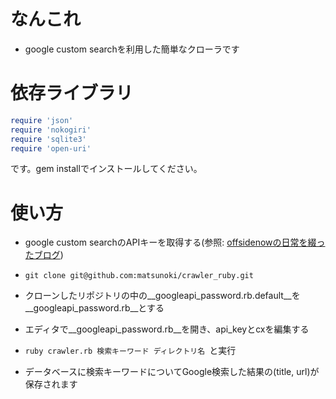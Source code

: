 # なんこれ

* google custom searchを利用した簡単なクローラです

# 依存ライブラリ

```ruby
require 'json'  
require 'nokogiri'  
require 'sqlite3'  
require 'open-uri'  
```  
です。gem installでインストールしてください。


# 使い方

* google custom searchのAPIキーを取得する(参照: [offsidenowの日常を綴ったブログ](http://offsidenow.phpapps.jp/archives/415))

* ```git clone git@github.com:matsunoki/crawler_ruby.git```

* クローンしたリポジトリの中の__googleapi\_password.rb.default__を__googleapi\_password.rb__とする

* エディタで__googleapi\_password.rb__を開き、api_keyとcxを編集する

* ```ruby crawler.rb 検索キーワード ディレクトリ名 ```と実行

* データベースに検索キーワードについてGoogle検索した結果の(title, url)が保存されます


